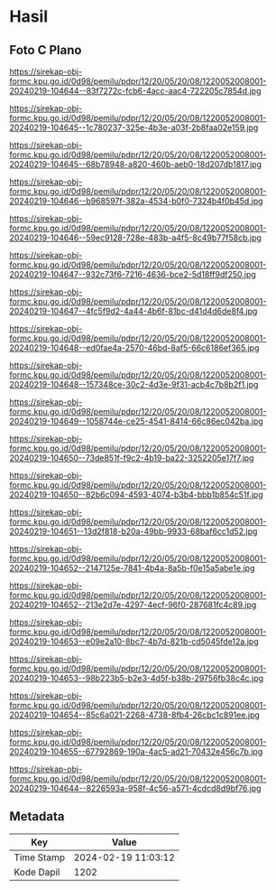 # Hasil

## Foto C Plano

https://sirekap-obj-formc.kpu.go.id/0d98/pemilu/pdpr/12/20/05/20/08/1220052008001-20240219-104644--83f7272c-fcb6-4acc-aac4-722205c7854d.jpg

https://sirekap-obj-formc.kpu.go.id/0d98/pemilu/pdpr/12/20/05/20/08/1220052008001-20240219-104645--1c780237-325e-4b3e-a03f-2b8faa02e159.jpg

https://sirekap-obj-formc.kpu.go.id/0d98/pemilu/pdpr/12/20/05/20/08/1220052008001-20240219-104645--68b78948-a820-460b-aeb0-18d207db1817.jpg

https://sirekap-obj-formc.kpu.go.id/0d98/pemilu/pdpr/12/20/05/20/08/1220052008001-20240219-104646--b968597f-382a-4534-b0f0-7324b4f0b45d.jpg

https://sirekap-obj-formc.kpu.go.id/0d98/pemilu/pdpr/12/20/05/20/08/1220052008001-20240219-104646--59ec9128-728e-483b-a4f5-8c49b77f58cb.jpg

https://sirekap-obj-formc.kpu.go.id/0d98/pemilu/pdpr/12/20/05/20/08/1220052008001-20240219-104647--932c73f6-7216-4636-bce2-5d18ff9df250.jpg

https://sirekap-obj-formc.kpu.go.id/0d98/pemilu/pdpr/12/20/05/20/08/1220052008001-20240219-104647--4fc5f9d2-4a44-4b6f-81bc-d41d4d6de8f4.jpg

https://sirekap-obj-formc.kpu.go.id/0d98/pemilu/pdpr/12/20/05/20/08/1220052008001-20240219-104648--ed0fae4a-2570-46bd-8af5-66c6186ef365.jpg

https://sirekap-obj-formc.kpu.go.id/0d98/pemilu/pdpr/12/20/05/20/08/1220052008001-20240219-104648--157348ce-30c2-4d3e-9f31-acb4c7b8b2f1.jpg

https://sirekap-obj-formc.kpu.go.id/0d98/pemilu/pdpr/12/20/05/20/08/1220052008001-20240219-104649--1058744e-ce25-4541-8414-66c86ec042ba.jpg

https://sirekap-obj-formc.kpu.go.id/0d98/pemilu/pdpr/12/20/05/20/08/1220052008001-20240219-104650--73de851f-f9c2-4b19-ba22-3252205e17f7.jpg

https://sirekap-obj-formc.kpu.go.id/0d98/pemilu/pdpr/12/20/05/20/08/1220052008001-20240219-104650--82b6c094-4593-4074-b3b4-bbb1b854c51f.jpg

https://sirekap-obj-formc.kpu.go.id/0d98/pemilu/pdpr/12/20/05/20/08/1220052008001-20240219-104651--13d2f818-b20a-49bb-9933-68baf6cc1d52.jpg

https://sirekap-obj-formc.kpu.go.id/0d98/pemilu/pdpr/12/20/05/20/08/1220052008001-20240219-104652--2147125e-7841-4b4a-8a5b-f0e15a5abe1e.jpg

https://sirekap-obj-formc.kpu.go.id/0d98/pemilu/pdpr/12/20/05/20/08/1220052008001-20240219-104652--213e2d7e-4297-4ecf-96f0-287681fc4c89.jpg

https://sirekap-obj-formc.kpu.go.id/0d98/pemilu/pdpr/12/20/05/20/08/1220052008001-20240219-104653--e09e2a10-8bc7-4b7d-821b-cd5045fde12a.jpg

https://sirekap-obj-formc.kpu.go.id/0d98/pemilu/pdpr/12/20/05/20/08/1220052008001-20240219-104653--98b223b5-b2e3-4d5f-b38b-29756fb38c4c.jpg

https://sirekap-obj-formc.kpu.go.id/0d98/pemilu/pdpr/12/20/05/20/08/1220052008001-20240219-104654--85c6a021-2268-4738-8fb4-26cbc1c891ee.jpg

https://sirekap-obj-formc.kpu.go.id/0d98/pemilu/pdpr/12/20/05/20/08/1220052008001-20240219-104655--67792869-190a-4ac5-ad21-70432e456c7b.jpg

https://sirekap-obj-formc.kpu.go.id/0d98/pemilu/pdpr/12/20/05/20/08/1220052008001-20240219-104644--8226593a-958f-4c56-a571-4cdcd8d9bf76.jpg


## Metadata

| Key        | Value               |
| ---------- | ------------------- |
| Time Stamp | 2024-02-19 11:03:12 |
| Kode Dapil | 1202                |




